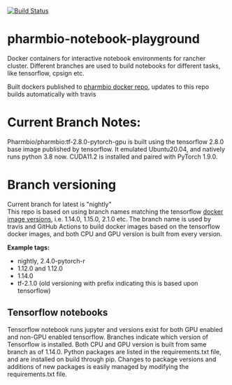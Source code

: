 [![Build Status](https://travis-ci.com/pharmbio/pharmbio-notebook.svg?branch=master)](https://travis-ci.com/pharmbio/pharmbio-notebook)

# pharmbio-notebook-playground
Docker containers for interactive notebook environments for rancher cluster. Different branches are used to build notebooks for different tasks, like tensorflow, cpsign etc.

Built dockers published to [pharmbio docker repo](https://cloud.docker.com/u/pharmbio/repository/docker/pharmbio/pharmbio-notebook), updates to this repo builds automatically with travis

# Current Branch Notes:
Pharmbio/pharmbio:tf-2.8.0-pytorch-gpu is built using the tensorflow 2.8.0 base image published by tensorflow. It emulated Ubuntu20.04, and natively runs python 3.8 now. CUDA11.2 is installed and paired with PyTorch 1.9.0.

# Branch versioning
Current branch for latest is "nightly"<br>
This repo is based on using branch names matching the tensorflow [docker image versions](https://hub.docker.com/r/tensorflow/tensorflow/tags), i.e. 1.14.0, 1.15.0, 2.1.0 etc. The branch name is used by travis and GitHub Actions to build docker images based on the tensorflow docker images, and both CPU and GPU version is built from every version.

**Example tags:**
* nightly, 2.4.0-pytorch-r
* 1.12.0 and 1.12.0
* 1.14.0
* tf-2.1.0 (old versioning with prefix indicating this is based upon tensorflow)

## Tensorflow notebooks
Tensorflow notebook runs jupyter and versions exist for both GPU enabled and non-GPU enabled tensorflow. Branches indicate which version of Tensorflow is installed. Both CPU and GPU version is built from same branch as of 1.14.0. Python packages are listed in the requirements.txt file, and are installed on build through pip. Changes to package versions and additions of new packages is easily managed by modifying the requirements.txt file.
